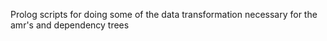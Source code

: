 Prolog scripts for doing some of the data transformation necessary for the amr's and dependency trees

